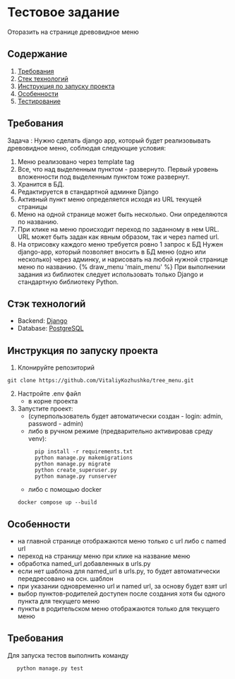 # Тестовое задание

Оторазить на странице древовидное меню

## Содержание
1. [Требования](#main_requirements)
2. [Стек технологий](#technology_stack)
3. [Инструкция по запуску проекта](#instruction_startup)
4. [Особенности](#features)
5. [Тестирование](#testing)

## Требования <a name="main_requirements"></a>

Задача :
Нужно сделать django app, который будет реализовывать древовидное меню, соблюдая следующие условия:
1) Меню реализовано через template tag
2) Все, что над выделенным пунктом - развернуто. Первый уровень вложенности под выделенным пунктом тоже развернут.
3) Хранится в БД.
4) Редактируется в стандартной админке Django
5) Активный пункт меню определяется исходя из URL текущей страницы 
6) Меню на одной странице может быть несколько. Они определяются по названию.
7) При клике на меню происходит переход по заданному в нем URL. URL может быть задан как явным образом, так и через named url.
8) На отрисовку каждого меню требуется ровно 1 запрос к БД
Нужен django-app, который позволяет вносить в БД меню (одно или несколько) через админку, и нарисовать на любой нужной странице меню по названию.
{% draw_menu 'main_menu' %}
При выполнении задания из библиотек следует использовать только Django и стандартную библиотеку Python.

## Стэк технологий <a name="technology_stack"></a>

- Backend: [Django](https://www.djangoproject.com/)
- Database: [PostgreSQL](https://www.postgresql.org/)

## Инструкция по запуску проекта <a name="instruction_startup"></a>

1. Клонируйте репозиторий
```
git clone https://github.com/VitaliyKozhushko/tree_menu.git
```
2. Настройте .env файл
   - в корне проекта
3. Запустите проект:
   * (суперпользователь будет автоматически создан - login: admin, password - admin)
   - либо в ручном режиме (предварительно активировав среду venv):
      ```shell
        pip install -r requirements.txt
        python manage.py makemigrations
        python manage.py migrate
        python create_superuser.py
        python manage.py runserver
        ```
   - либо с помощью docker
   ```shell
   docker compose up --build
   ```
   
## Особенности <a name="features"></a>

- на главной странице отображаются меню только с url либо с named url
- переход на страницу меню при клике на название меню
- обработка named_url добавленных в urls.py
- если нет шаблона для named_url в urls.py, то будет автоматически передресовано на осн. шаблон
- при указании одновременно url и named url, за основу будет взят url
- выбор пунктов-родителей доступен после создания хотя бы одного пункта для текущего меню
- пункты в родительском меню отображаются только для текущего меню

## Требования <a name="testing"></a>

Для запуска тестов выполнить команду
```shell
   python manage.py test
```